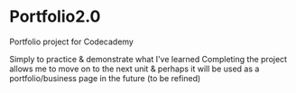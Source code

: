 # Portfolio2.0
Portfolio project for Codecademy

Simply to practice & demonstrate what I've learned
Completing the project allows me to move on to the next unit
& perhaps it will be used as a portfolio/business page in the future (to be refined)
